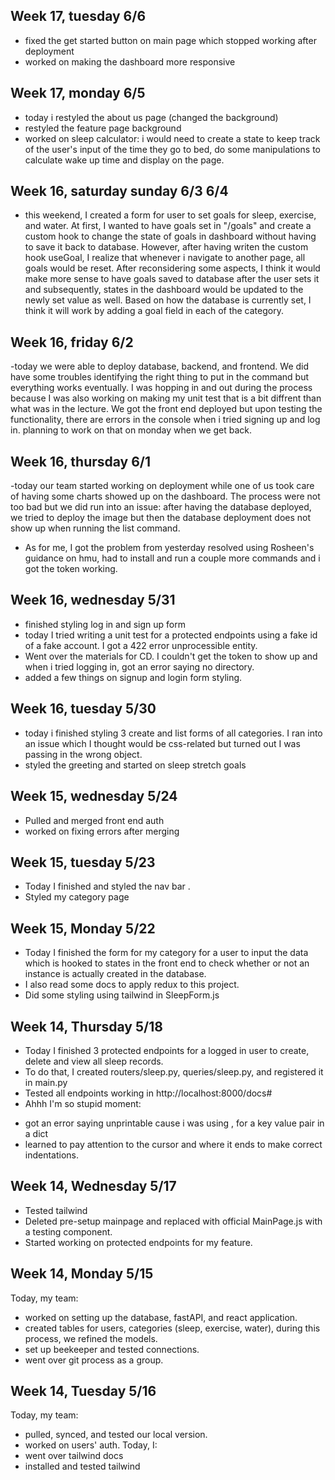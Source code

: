 ## Week 17, tuesday 6/6
- fixed the get started button on main page which stopped working after deployment
- worked on making the dashboard more responsive

## Week 17, monday 6/5
- today i restyled the about us page (changed the background)
- restyled the feature page background
- worked on sleep calculator: i would need to create a state to keep track of the user's input of the time they go to bed, do some manipulations to calculate wake up time and display on the page.
## Week 16, saturday sunday 6/3 6/4
- this weekend, I created a form for user to set goals for sleep, exercise, and water. At first, I wanted to have goals set in "/goals" and create a custom hook to change the state of goals in dashboard without having to save it back to database. However, after having writen the custom hook useGoal, I realize that whenever i navigate to another page, all goals would be reset. After reconsidering some aspects, I think it would make more sense to have goals saved to database after the user sets it and subsequently, states in the dashboard would be updated to the newly set value as well. Based on how the database is currently set, I think it will work by adding a goal field in each of the category.
## Week 16, friday 6/2
-today we were able to deploy database, backend, and frontend. We did have some troubles identifying the right thing to put in the command but everything works eventually. I was hopping in and out during the process because I was also working on making my unit test that is a bit diffrent than what was in the lecture. We got the front end deployed but upon testing the functionality, there are errors in the console when i tried signing up and log in. planning to work on that on monday when we get back.

## Week 16, thursday 6/1
-today our team started working on deployment while one of us took care of having some charts showed up on the dashboard. The process were not too bad but we did run into an issue: after having the database deployed, we tried to deploy the image but then the database deployment does not show up when running the list command.
- As for me, I got the problem from yesterday resolved using Rosheen's guidance on hmu, had to install and run a couple more commands and i got the token working.

## Week 16, wednesday 5/31
- finished styling log in and sign up form
- today I tried writing a unit test for a protected endpoints using a fake id of a fake account. I got a 422 error unprocessible entity.
- Went over the materials for CD. I couldn't get the token to show up and when i tried logging in, got an error saying no directory.
- added a few things on signup and login form styling.

## Week 16, tuesday 5/30
- today i finished styling 3 create and list forms of all categories. I ran into an issue which I thought would be css-related but turned out I was passing in the wrong object.
- styled the greeting and started on sleep stretch goals




## Week 15, wednesday 5/24
- Pulled and merged front end auth
- worked on fixing errors after merging

## Week 15, tuesday 5/23
- Today I finished and styled the nav bar .
- Styled my category page

## Week 15, Monday 5/22
- Today I finished the form for my category for a user to input the data which is hooked to states in the front end to check whether or not an instance is actually created in the database.
- I also read some docs to apply redux to this project.
- Did some styling using tailwind in SleepForm.js
## Week 14, Thursday 5/18
- Today I finished 3 protected endpoints for a logged in user to create, delete and view all sleep records.
- To do that, I created routers/sleep.py, queries/sleep.py, and registered it in main.py
- Tested all endpoints working in http://localhost:8000/docs#
- Ahhh I'm so stupid moment:
+ got an error saying unprintable cause i was using , for a key value pair in a dict
+ learned to pay attention to the cursor and where it ends to make correct indentations.



## Week 14, Wednesday 5/17
- Tested tailwind
- Deleted pre-setup mainpage and replaced with official MainPage.js with a testing component.
- Started working on protected endpoints for my feature.


## Week 14, Monday 5/15
Today, my team:
- worked on setting up the database, fastAPI, and react application.
- created tables for users, categories (sleep, exercise, water), during this process, we refined the models.
- set up beekeeper and tested connections.
- went over git process as a group.


## Week 14, Tuesday 5/16
Today, my team:
- pulled, synced, and tested our local version.
- worked on users' auth.
Today, I:
- went over tailwind docs
- installed and tested tailwind
